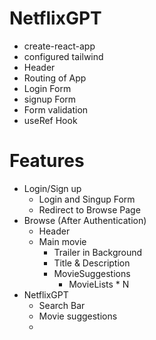 # NetflixGPT
 - create-react-app
 - configured tailwind
 - Header
 - Routing of App
 - Login Form
 - signup Form
 - Form validation
 - useRef Hook

# Features
- Login/Sign up
    - Login and Singup Form
    - Redirect to Browse Page
- Browse (After Authentication)
    - Header
    - Main movie
      - Trailer in Background
      - Title & Description
      - MovieSuggestions
         - MovieLists * N
- NetflixGPT
    - Search Bar
    - Movie suggestions 
    -        